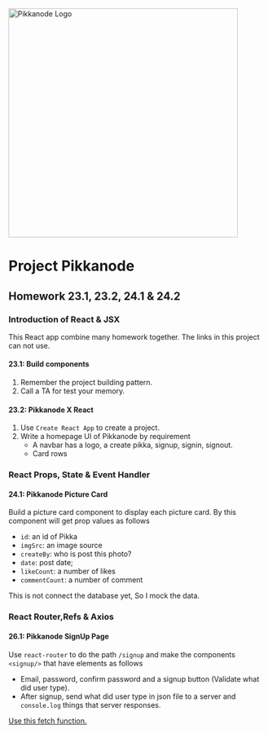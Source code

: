 <img src="https://raw.githubusercontent.com/panotza/pikkanode/master/pikkanode.png" alt="Pikkanode Logo" width="450">


# Project Pikkanode
## Homework 23.1, 23.2, 24.1 & 24.2
### Introduction of React & JSX
This React app combine many homework together. The links
in this project can not use.
#### 23.1: Build components
1. Remember the project building pattern.
2. Call a TA for test your memory.
#### 23.2: Pikkanode X React
1. Use `Create React App` to create a project.
2. Write a homepage UI of Pikkanode by requirement
    - A navbar has a logo, a create pikka, signup, signin, signout.
    - Card rows
    
### React Props, State & Event Handler
#### 24.1: Pikkanode Picture Card
Build a picture card component to display each picture card. By this component will get prop values as follows
- `id`: an id of Pikka
- `imgSrc`: an image source
- `createBy`: who is post this photo?
- `date`: post date;
- `likeCount`: a number of likes
- `commentCount`: a number of comment

This is not connect the database yet, So I mock the data.

### React Router,Refs & Axios
#### 26.1: Pikkanode SignUp Page
Use `react-router` to do the path `/signup` and make the components `<signup/>` that have elements as follows
- Email, password, confirm password and a signup button (Validate what did user type).
- After signup, send what did user type in json file to a server and `console.log` things that server responses.

[Use this fetch function.](https://github.com/panotza/pikkanode/blob/master/api-tester.js)

